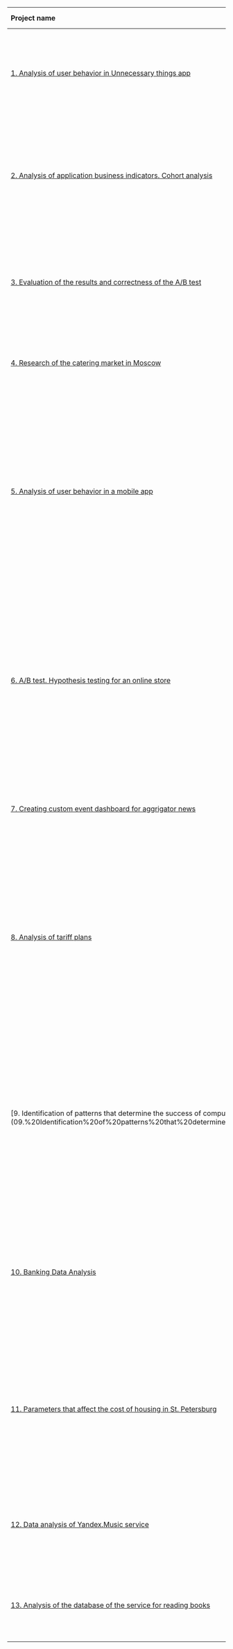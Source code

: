 | Project name | Description | Used libraries/methods | 
| :---------------------- | :---------------------- | :---------------------- |
| [1. Analysis of user behavior in Unnecessary things app](01.%20Analysis%20of%20user%20behavior%20in%20app%20Unnecessary%20things)| In application "Unnecessary things" users sell their unnecessary things. The project describes: what events influence the conversion to the target action,  what application usage scenarios stand out,  how time differs between common user events |*Pandas, Matplotlib, Seaborn, Plotly, event analytics, product metrics,  statistical hypothesis testing, data visualization* |
| [2. Analysis of application business indicators. Сohort analysis](02.%20Analysis%20of%20application%20business%20indicators.%20Сohort%20analysis)| Despite a huge investment in advertising, ProcrastinatePRO has been losing money over the past few months. The challenge is to figure out why. I did data analysis from app ProcrastinatePRO. Calculated various metrics, used cohort analysis: LTV, CAC, Retention rate, DAU, WAU, MAU, etc. Drew conclusions from the data. | *Pandas, Matplotlib, Seaborn, cohort analysis, unit economy metrics* |
| [3. Evaluation of the results and correctness of the A/B test](03.%20Evaluation%20of%20the%20results%20and%20correctness%20of%20the%20AB%20test)| The company conducted the A/B test "recommender_system_test". Based on the dataset with user actions, terms of reference and auxiliary datasets, it is necessary to evaluate the results of the A/B test and evaluate the correctness of its implementation. |*Pandas, Matplotlib, SciPy, A/B testing, testing of statistical hypotheses* |
| [4. Research of the catering market in Moscow](04.%20Research%20of%20the%20catering%20market%20in%20Moscow) | Research of the public catering market in Moscow based on open data in order to find the best location for opening a new establishment. Preparing a presentation for investors | *Pandas, Numpy, Matplotlib, Seaborn, Plotly, Folium, data visualization* |
| [5. Analysis of user behavior in a mobile app](05.%20Analysis%20of%20user%20behavior%20in%20a%20mobile%20app) | It is necessary to understand how users of a mobile application behave, to explore the sales funnel. After that, examine the results of the A/A/B experiment. In this project, I investigated the principles of event analytics. I built a sales funnel, investigated the path of users to purchase. Analyzed the results of the A/B-test of the introduction of new fonts. Compared 2 control groups with each other, made sure that the traffic was properly divided, and then compared with the test group, it was revealed that the new font will not significantly affect user behavior.| *Pandas, Matplotlib, Math, Numpy, Scipy, Plotly* |
| [6. A/B test. Hypothesis testing for an online store](06.%20AB%20test.%20Hypothesis%20testing%20for%20an%20online%20store) |  It is necessary to prioritize the hypotheses for increasing revenue, prepared together with the marketing department, and analyze the results of the A/B test. Hypotheses were prioritized by ICE and RICE frameworks. Then I analyzed the results of the A / B test, built graphs of cumulative revenue, average check, conversion by group, and then calculated the statistical significance of differences in conversions and average checks for raw and cleaned data. Based on the analysis, I decided that it was not advisable to continue the test. |*Pandas, Matplotlib, SciPy, A/B testing, testing of statistical hypotheses* |
| [7. Creating custom event dashboard for aggrigator news](07.%20Creating%20custom%20event%20dashboard%20for%20aggrigator%20news) | It is necessary to make a dashboard showing the interaction of users with cards. In the course of work, I unloaded data from the database,, made a dashboard and a presentation  | *Pandas, Sqlalchemy, Tableau, product metrics* |
| [8. Analysis of tariff plans](08.%20Analysis%20of%20tariff%20plans) | Based on the data of the mobile operator's customers, it is necessary to analyze the behavior of customers and find the optimal tariff. I made a preliminary analysis of the tariffs usage on a sample of customers, analyzed the behavior of customers when using the operator's services and recommended the optimal set of services for users. I did data preprocessing and analysis. I tested the hypotheses about the difference in the revenue of subscribers of different tariffs and the difference in the revenue of subscribers from Moscow and other regions. | *Pandas, Scipy, Numpy, Matplotlib, Seaborn, Math* | 
| [9. Identification of patterns that determine the success of computer games (09.%20Identification%20of%20patterns%20that%20determine%20the%20success%20of%20computer%20games) | It is necessary to conduct data research to identify the most popular platforms, games, genres for subsequent planning of an advertising campaign for 2017. After processing the data, I performed an exploratory data analysis. Considered the dependence of sales on regions, genres, platforms. Conducted an analysis of promising platforms. I determined a portrait of the main buyer by genre, platform and region. Tested hypotheses about the equality of user ratings of genres and several platforms using statistical analysis | *Pandas, Matplotlib, Numpy, Scipy, descriptive statistics, testing of statistical hypotheses* |
| [10. Banking Data Analysis](10.%20Banking%20Data%20Analysis) | It is necessary to find out whether the marital status and the number of children of the client affect the fact of repaying the loan on time. And also to answer the question: how do the client's income and the purpose of the loan affect the return on time? I found that defaults depended on income level, marital status, education, and loan goals. Dependence on the number of children could not be identified. | *Pandas, Matplotlib, Seaborn* |
| [11. Parameters that affect the cost of housing in St. Petersburg](11.%20Parameters%20that%20affect%20the%20cost%20of%20housing%20in%20St.%20Petersburg) | It is necessary to set the parameters, calculate the cost of apartments, to determine the portrait of a typical apartment in St. Petersburg and the Leningrad region. On this basis, the customer will create an automatic system to track anomalies and fraudulent activity. During the research, I determined the parameters of various apartments and made recommendations for cutting off anomalous options. | *Pandas, Matplotlib, Seaborn* |
| [12. Data analysis of Yandex.Music service](12.%20Data%20analysis%20of%20Yandex.Music%20service) | It is necessary to compare the musical preferences of Yandex.Music users in Moscow and St. Petersburg. Test three hypotheses. The comparison showed differences and similarities in user preferences. Only one of the three hypotheses was confirmed. | *Pandas, Matplotlib, Seaborn* |
| [13. Analysis of the database of the service for reading books](13.%20Analysis%20of%20the%20database%20of%20the%20service%20for%20reading%20books%20) | The task is to analyze the database. The database contains about books, publishers, authors, and user reviews of books. This data will help formulate a value proposition for a new product. | *PostgreSQL* |
